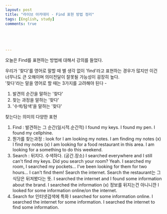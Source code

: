 ```yaml
---
layout: post
title: "라이브 아카데미 - Find 표현 방법 정리"
tags: [English, study]
comments: true





---
```


오늘은 Find를 표현하는 방법에 대해서 강의를 들었다.

우리가 '찾다'를 영어로 말할 때 별 생각 없이 'find'라고 표현하는 경우가 많지만 이건 너무나도 큰 오해이며 의미전달이 잘못될 가능성이 굉장히 높다.  
'찾다'라는 말을 영어로 할 때는 3가지를 고려해야 된다 -
1. 발견의 순간을 말하는 '찾다'
2. 찾는 과정을 말하는 '찾다'
3. '수색/탐색'을 말하는 '찾다'

찾는다는 의미의 다양한 표현

1. Find : 발견하는 그 순간(일시적.순간적)
       I found my keys.
       I found my pen.
       I found my cellphine.
2. 뭔가를 찾는과정 : look for
       I am looking my notes.
       I am finding my notes (x)
       I find my notes (x)
       I am looking for a food restaurant in this area.
       I am looking for a something to do this weekend.
3. Search : 뒤지다. 수색하다. (공간.장소)
       I searched everywhere and I still can't find my keys.
       Did you search your room?
       Yeah. I searched my room, I searched  my pockets...
       I've been looking for them for two hours... I can't find them! 
       Search the internet. 
       Search the restaurant는 그식당은 뒤져봤다는 뜻.
       I searched the internet and I found some information about the brand.
       I searched the information (x) 정보를 뒤지는건 아니니깐
       I looked for some information online/on the internet.
4. Search for 인터넷검색에 특화
       I searched for some information online.
       I searched the internet for some information.
       I searched the internet to find some information.